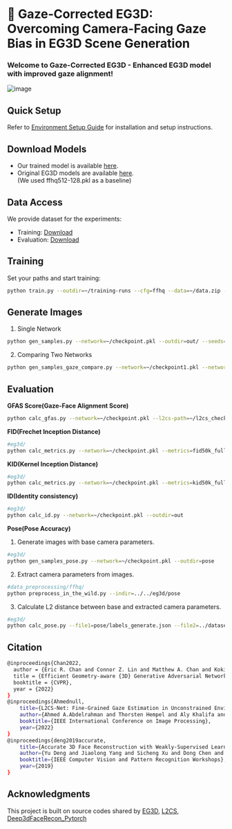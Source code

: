 # 🌟 Gaze-Corrected EG3D: Overcoming Camera-Facing Gaze Bias in EG3D Scene Generation

### ****Welcome** to Gaze-Corrected EG3D - **Enhanced EG3D model** with **improved gaze alignment!****

![image](https://github.com/3D-eye-centric-bias/Gaze-Corrected-EG3D/assets/63842546/ec4959b1-5e5c-44ee-9c3d-175a5bc4818c)
 

## Quick Setup
Refer to [Environment Setup Guide](https://github.com/3D-eye-centric-bias/Gaze-Corrected-EG3D/blob/main/docs/env_guide.md) for installation and setup instructions.

## Download Models
- Our trained model is available [here](https://drive.google.com/file/d/1LAzjJBhp5GGZLymWt_VP-LMzOHI8pfzj/view?usp=sharing).
- Original EG3D models are available [here](https://github.com/NVlabs/eg3d/blob/main/docs/models.md).  
  (We used ffhq512-128.pkl as a baseline)

## Data Access
We provide dataset for the experiments:
- Training: [Download](https://drive.google.com/file/d/1pFl0gWlhMIEKKfgLp3abIKD6DNPVMJ_x/view?usp=sharing)
- Evaluation: [Download](https://drive.google.com/file/d/1bkdSXkc8UHhRyWiIdafUUqRLpwryqjQz/view?usp=sharing)

## Training
Set your paths and start training:
```bash
python train.py --outdir=~/training-runs --cfg=ffhq --data=~/data.zip --resume=~/checkpoint.pkl --l2cs-path=~/l2cs_checkpoint.pkl --gpus=4 --batch=16 --gamma=1 --batch-gpu=4 --gen_pose_cond=True --neural_rendering_resolution_final=128
```

## Generate Images
1. Single Network
```bash
python gen_samples.py --network=~/checkpoint.pkl --outdir=out/ --seeds=0-3
```

2. Comparing Two Networks
```bash
python gen_samples_gaze_compare.py --network=~/checkpoint1.pkl --network2=~/checkpoint2.pkl --l2cs-path=~/l2cs_checkpoint.pkl --outdir=out/ --seeds=0-3
```

## Evaluation  
**GFAS Score(Gaze-Face Alignment Score)**
```bash
python calc_gfas.py --network=~/checkpoint.pkl --l2cs-path=~/l2cs_checkpoint.pkl
```
**FID(Frechet Inception Distance)**
```bash
#eg3d/
python calc_metrics.py --network=~/checkpoint.pkl --metrics=fid50k_full --data=~/eval
```

**KID(Kernel Inception Distance)**
```bash
#eg3d/
python calc_metrics.py --network=~/checkpoint.pkl --metrics=kid50k_full --data=~/eval
```

**ID(Identity consistency)**
```bash
#eg3d/
python calc_id.py --network=~/checkpoint.pkl --outdir=out 
```

**Pose(Pose Accuracy)**
1. Generate images with base camera parameters.
```bash
#eg3d/
python gen_samples_pose.py --network=~/checkpoint.pkl --outdir=pose
```
2. Extract camera parameters from images.
```bash
#data_preprocessing/ffhq/
python preprocess_in_the_wild.py --indir=../../eg3d/pose
```
3. Calculate L2 distance between base and extracted camera parameters.
```bash
#eg3d/
python calc_pose.py --file1=pose/labels_generate.json --file2=../dataset_preprocessing/ffhq/pose/dataset.json
```

## Citation
```bash
@inproceedings{Chan2022,
  author = {Eric R. Chan and Connor Z. Lin and Matthew A. Chan and Koki Nagano and Boxiao Pan and Shalini De Mello and Orazio Gallo and Leonidas Guibas and Jonathan Tremblay and Sameh Khamis and Tero Karras and Gordon Wetzstein},
  title = {Efficient Geometry-aware {3D} Generative Adversarial Networks},
  booktitle = {CVPR},
  year = {2022}
}
@inproceedings{Ahmednull,
    title={L2CS-Net: Fine-Grained Gaze Estimation in Unconstrained Environments},
    author={Ahmed A.Abdelrahman and Thorsten Hempel and Aly Khalifa and Ayoub Al-Hamadi},
    booktitle={IEEE International Conference on Image Processing},
    year={2022}
}
@inproceedings{deng2019accurate,
    title={Accurate 3D Face Reconstruction with Weakly-Supervised Learning: From Single Image to Image Set},
    author={Yu Deng and Jiaolong Yang and Sicheng Xu and Dong Chen and Yunde Jia and Xin Tong},
    booktitle={IEEE Computer Vision and Pattern Recognition Workshops},
    year={2019}
}
```


## Acknowledgments
This project is built on source codes shared by [EG3D](https://github.com/NVlabs/eg3d), [L2CS](https://github.com/Ahmednull/L2CS-Net), [Deep3dFaceRecon_Pytorch](https://github.com/sicxu/Deep3DFaceRecon_pytorch)
